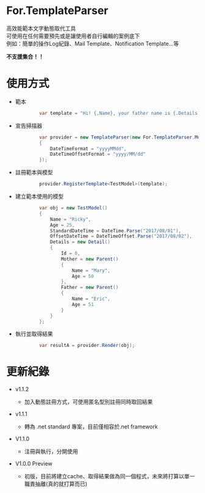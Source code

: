 # For.TemplateParser
高效能範本文字動態取代工具<br>
可使用在任何需要預先或是讓使用者自行編輯的案例底下<br>
例如：簡單的操作Log紀錄、Mail Template、Notification Template...等

**不支援集合！！**

# 使用方式
* 範本
```csharp
            var template = "Hi! {.Name}, your father name is {.Details.Father.Name}{.Details.Mother.Name}, your age is {.Age}, {.StandardDateTime}, {.OffsetDateTime}";
```
* 宣告掃描器
```csharp
            var provider = new TemplateParser(new For.TemplateParser.Models.TemplateParserConfig()
            {
                DateTimeFormat = "yyyyMMdd",
                DateTimeOffsetFormat = "yyyy/MM/dd"
            });
```
* 註冊範本與模型
```csharp
            provider.RegisterTemplate<TestModel>(template);
```
* 建立範本使用的模型
```csharp
            var obj = new TestModel()
            {
                Name = "Ricky",
                Age = 25,
                StandardDateTime = DateTime.Parse("2017/08/01"),
                OffsetDateTime = DateTimeOffset.Parse("2017/08/02"),
                Details = new Detail()
                {
                    Id = 0,
                    Mother = new Parent()
                    {
                        Name = "Mary",
                        Age = 50
                    },
                    Father = new Parent()
                    {
                        Name = "Eric",
                        Age = 51
                    }
                }
            };
```

* 執行並取得結果
```csharp
            var resultA = provider.Render(obj);
```

# 更新紀錄
* v1.1.2
    * 加入動態註冊方式，可使用匿名型別註冊同時取回結果
* v1.1.1
    * 轉為 .net standard 專案，目前僅相容於.net framework
* V1.1.0
    * 注冊與執行，分開使用
    
* V1.0.0 Preview
    * 初版，目前將建立cache、取得結果做為同一個程式，未來將打算以單一職責抽離(真的就打算而已)
